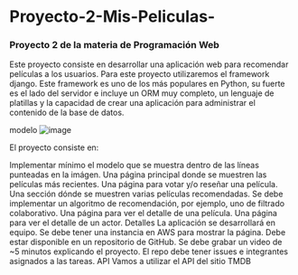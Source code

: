 # Proyecto-2-Mis-Peliculas-

### Proyecto 2 de la materia de Programación Web
Este proyecto consiste en desarrollar una aplicación
web para recomendar películas a los usuarios. Para este proyecto utilizaremos el framework django. Este framework es uno de los más populares en Python, su fuerte es el lado del servidor e incluye un ORM muy completo, un lenguaje de platillas y la capacidad de crear una aplicación para administrar el contenido de la base de datos.

modelo
![image](https://github.com/RAUL-ROSALES/Proyecto-2-Mis-Peliculas-/assets/55122080/74414513-563f-4418-87bd-f60f24209ca2)


El proyecto consiste en:

Implementar mínimo el modelo que se muestra dentro de las líneas punteadas en la imágen.
Una página principal donde se muestren las películas más recientes.
Una página para votar y/o reseñar una película.
Una sección dónde se muestren varias películas recomendadas.
Se debe implementar un algoritmo de recomendación, por ejemplo, uno de filtrado colaborativo.
Una página para ver el detalle de una película.
Una página para ver el detalle de un actor.
Detalles
La aplicación se desarrollará en equipo.
Se debe tener una instancia en AWS para mostrar la página.
Debe estar disponible en un repositorio de GitHub.
Se debe grabar un video de ~5 minutos explicando el proyecto.
El repo debe tener issues e integrantes asignados a las tareas.
API
Vamos a utilizar el API del sitio TMDB

